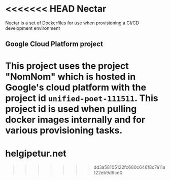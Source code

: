 <<<<<<< HEAD
Nectar
===

Nectar is a set of Dockerfiles for use when provisioning a CI/CD development environment

## Google Cloud Platform project

This project uses the project "NomNom" which is hosted in Google's cloud platform with the project id ````unified-poet-111511````. This project id is used when pulling docker images internally and for various provisioning tasks.
=======
# helgipetur.net
>>>>>>> dd3a58105122fc680c646f8c7a11a122eb9d9ce0
